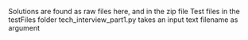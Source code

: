 Solutions are found as raw files here, and in the zip file
Test files in the testFiles folder
tech_interview_part1.py takes an input text filename as argument
